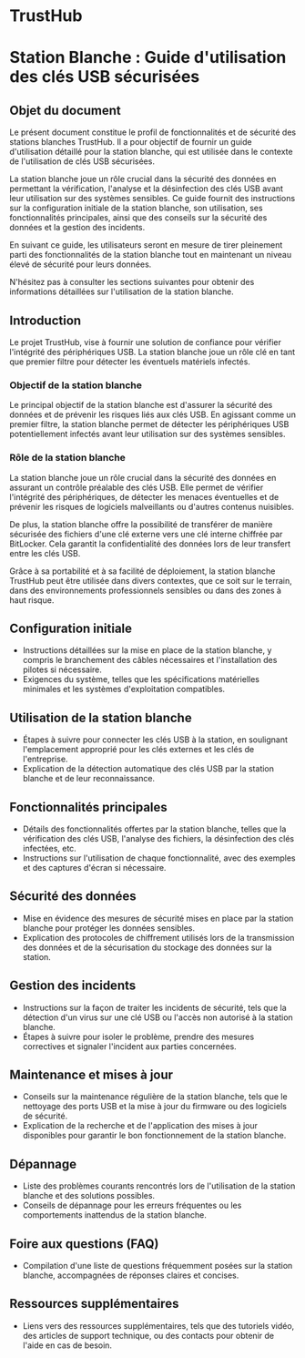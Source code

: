 # TrustHub 

# Station Blanche : Guide d'utilisation des clés USB sécurisées

## Objet du document
Le présent document constitue le profil de fonctionnalités et de sécurité des stations blanches TrustHub. Il a pour objectif de fournir un guide d'utilisation détaillé pour la station blanche, qui est utilisée dans le contexte de l'utilisation de clés USB sécurisées.

La station blanche joue un rôle crucial dans la sécurité des données en permettant la vérification, l'analyse et la désinfection des clés USB avant leur utilisation sur des systèmes sensibles. Ce guide fournit des instructions sur la configuration initiale de la station blanche, son utilisation, ses fonctionnalités principales, ainsi que des conseils sur la sécurité des données et la gestion des incidents.

En suivant ce guide, les utilisateurs seront en mesure de tirer pleinement parti des fonctionnalités de la station blanche tout en maintenant un niveau élevé de sécurité pour leurs données.

N'hésitez pas à consulter les sections suivantes pour obtenir des informations détaillées sur l'utilisation de la station blanche.

## Introduction

Le projet TrustHub, vise à fournir une solution de confiance pour vérifier l'intégrité des périphériques USB. La station blanche joue un rôle clé en tant que premier filtre pour détecter les éventuels matériels infectés.

### Objectif de la station blanche

Le principal objectif de la station blanche est d'assurer la sécurité des données et de prévenir les risques liés aux clés USB. En agissant comme un premier filtre, la station blanche permet de détecter les périphériques USB potentiellement infectés avant leur utilisation sur des systèmes sensibles.

### Rôle de la station blanche

La station blanche joue un rôle crucial dans la sécurité des données en assurant un contrôle préalable des clés USB. Elle permet de vérifier l'intégrité des périphériques, de détecter les menaces éventuelles et de prévenir les risques de logiciels malveillants ou d'autres contenus nuisibles.

De plus, la station blanche offre la possibilité de transférer de manière sécurisée des fichiers d'une clé externe vers une clé interne chiffrée par BitLocker. Cela garantit la confidentialité des données lors de leur transfert entre les clés USB.

Grâce à sa portabilité et à sa facilité de déploiement, la station blanche TrustHub peut être utilisée dans divers contextes, que ce soit sur le terrain, dans des environnements professionnels sensibles ou dans des zones à haut risque.

## Configuration initiale
- Instructions détaillées sur la mise en place de la station blanche, y compris le branchement des câbles nécessaires et l'installation des pilotes si nécessaire.
- Exigences du système, telles que les spécifications matérielles minimales et les systèmes d'exploitation compatibles.

## Utilisation de la station blanche
- Étapes à suivre pour connecter les clés USB à la station, en soulignant l'emplacement approprié pour les clés externes et les clés de l'entreprise.
- Explication de la détection automatique des clés USB par la station blanche et de leur reconnaissance.

## Fonctionnalités principales
- Détails des fonctionnalités offertes par la station blanche, telles que la vérification des clés USB, l'analyse des fichiers, la désinfection des clés infectées, etc.
- Instructions sur l'utilisation de chaque fonctionnalité, avec des exemples et des captures d'écran si nécessaire.

## Sécurité des données
- Mise en évidence des mesures de sécurité mises en place par la station blanche pour protéger les données sensibles.
- Explication des protocoles de chiffrement utilisés lors de la transmission des données et de la sécurisation du stockage des données sur la station.

## Gestion des incidents
- Instructions sur la façon de traiter les incidents de sécurité, tels que la détection d'un virus sur une clé USB ou l'accès non autorisé à la station blanche.
- Étapes à suivre pour isoler le problème, prendre des mesures correctives et signaler l'incident aux parties concernées.

## Maintenance et mises à jour
- Conseils sur la maintenance régulière de la station blanche, tels que le nettoyage des ports USB et la mise à jour du firmware ou des logiciels de sécurité.
- Explication de la recherche et de l'application des mises à jour disponibles pour garantir le bon fonctionnement de la station blanche.

## Dépannage
- Liste des problèmes courants rencontrés lors de l'utilisation de la station blanche et des solutions possibles.
- Conseils de dépannage pour les erreurs fréquentes ou les comportements inattendus de la station blanche.

## Foire aux questions (FAQ)
- Compilation d'une liste de questions fréquemment posées sur la station blanche, accompagnées de réponses claires et concises.

## Ressources supplémentaires
- Liens vers des ressources supplémentaires, tels que des tutoriels vidéo, des articles de support technique, ou des contacts pour obtenir de l'aide en cas de besoin.
